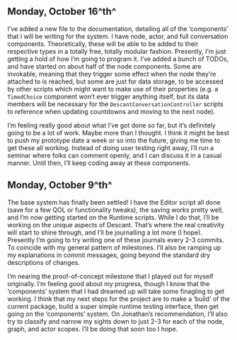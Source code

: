 ## Monday, October 16^th^

I’ve added a new file to the documentation, detailing all of the ‘components’ that I will be writing for the system. I have node, actor, and full conversation components. Theoretically, these will be able to be added to their respective types in a totally free, totally modular fashion. Presently, I’m just getting a hold of how I’m going to program it. I’ve added a bunch of TODOs, and have started on about half of the node components. Some are invokable, meaning that they trigger some effect when the node they’re attached to is reached, but some are just for data storage, to be accessed by other scripts which might want to make use of their properties (e.g. a `TimedChoice` component won’t ever trigger anything itself, but its data members will be necessary for the `DescantConversationController` scripts to reference when updating countdowns and moving to the next node).

I’m feeling really good about what I’ve got done so far, but it’s definitely going to be a lot of work. Maybe more than I thought. I think it might be best to push my prototype date a week or so into the future, giving me time to get these all working. Instead of doing user testing right away, I’ll run a seminar where folks can comment openly, and I can discuss it in a casual manner. Until then, I’ll keep coding away at these components.



## Monday, October 9^th^

The base system has finally been settled! I have the Editor script all done (save for a few QOL or functionality tweaks), the saving works pretty well, and I’m now getting started on the Runtime scripts. While I do that, I’ll be working on the unique aspects of Descant. That’s where the real creativity will start to shine through, and I’ll be journalling a lot more (I hope). Presently I’m going to try writing one of these journals every 2-3 commits. To coincide with my general pattern of milestones. I’ll also be ramping up my explanations in commit messages, going beyond the standard dry descriptions of changes.

I’m nearing the proof-of-concept milestone that I played out for myself originally. I’m feeling good about my progress, though I know that the ‘components’ system that I had dreamed up will take some finagling to get working. I think that my next steps for the project are to make a ‘build’ of the current package, build a super simple runtime testing interface, then get going on the ‘components’ system. On Jonathan’s recommendation, I’ll also try to classify and narrow my sights down to just 2-3 for each of the node, graph, and actor scopes. I’ll be doing that soon too I hope.